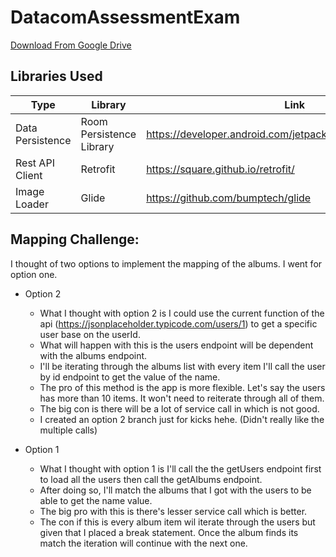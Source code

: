 # DatacomAssessmentExam

[Download From Google Drive](https://drive.google.com/file/d/1sQd7ja7_ic_SojhYhtqmHI8X3ACuYjbT/view?usp=sharing)

## Libraries Used
| Type                 | Library                  | Link                                                         |
|----------------------|--------------------------|--------------------------------------------------------------|
| Data Persistence     | Room Persistence Library | https://developer.android.com/jetpack/androidx/releases/room |
| Rest API Client      | Retrofit                 | https://square.github.io/retrofit/                           |
| Image Loader         | Glide                    | https://github.com/bumptech/glide                		         |


## Mapping Challenge:
I thought of two options to implement the mapping of the albums. I went for option one.

- Option 2
    - What I thought with option 2 is I could use the current function of the api (https://jsonplaceholder.typicode.com/users/1) to get a specific 
      user base on the userId.
    - What will happen with this is the users endpoint will be dependent with the albums endpoint.
    - I'll be iterating through the albums list with every item I'll call the user by id endpoint to get the value of the name.
    - The pro of this method is the app is more flexible. Let's say the users has more than 10 items. It won't need to reiterate through all of them.
    - The big con is there will be a lot of service call in which is not good.
    - I created an option 2 branch just for kicks hehe. (Didn't really like the multiple calls)

- Option 1
    - What I thought with option 1 is I'll call the the getUsers endpoint first to load all the users then call the getAlbums endpoint.
    - After doing so, I'll match the albums that I got with the users to be able to get the name value.
    - The big pro with this is there's lesser service call which is better.
    - The con if this is every album item wil iterate through the users but given that I placed a break statement. Once the album finds its match
      the iteration will continue with the next one.
